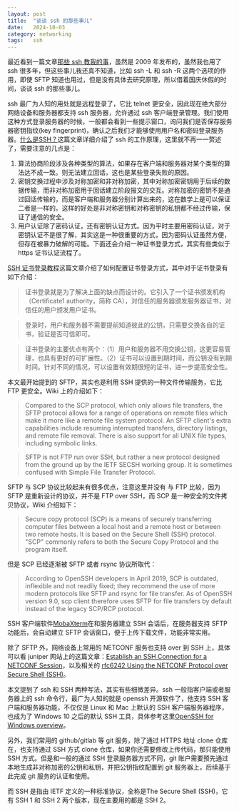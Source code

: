 ```yaml
---
layout: post
title:  "谈谈 ssh 的那些事儿"
date:   2024-10-03
category: networking
tags:   ssh
---
```


最近看到一篇文章[那些 ssh 教我的事](https://yangwenbo.com/articles/ssh-oh-my-god.html)，虽然是 2009 年发布的，虽然我也用了 ssh 很多年，但这些事儿我还真不知道，比如 ssh -L 和 ssh -R 这两个选项的作用，即使 SFTP 知道也用过，但是没有具体去研究原理，所以借着国庆休假的时间，谈谈 ssh 的那些事儿。

ssh 最广为人知的用处就是远程登录了，它比 telnet 更安全，因此现在绝大部分网络设备和服务器都支持 ssh 服务器，允许通过 ssh 客户端登录管理。我们使用这种方式登录服务器的时候，一般都会看到一些提示窗口，询问我们是否保存服务器密钥指纹(key fingerprint)，确认之后我们才能够使用用户名和密码登录服务器。[什么是SSH？](https://info.support.huawei.com/info-finder/encyclopedia/zh/SSH.html)这篇文章详细介绍了 ssh 的工作原理，这里就不再一一赘述了，需要注意的几点是：
1. 算法协商阶段涉及各种类型的算法，如果存在客户端和服务器对某个类型的算法达不成一致。则无法建立回话，这也是某些登录失败的原因。
2. 密钥交换过程中涉及对称加密和非对称加密，其中对称加密密钥用于后续的数据传输，而非对称加密用于回话建立阶段报文的交互。对称加密的密钥不是通过回话传输的，而是客户端和服务器分别计算出来的，这在数学上是可以保证二者是一样的。这样的好处是非对称密钥和对称密钥的私钥都不经过传输，保证了通信的安全。
2. 用户认证除了密码认证，还有密钥认证方式。因为平时主要用密码认证，对于密钥认证不是很了解，其实这是一种很重要的方式，因为密码认证虽然方便，但存在被暴力破解的可能。下面还会介绍一种证书登录方式，其实有些类似于 https 证书认证流程了。

[SSH 证书登录教程](https://www.ruanyifeng.com/blog/2020/07/ssh-certificate.html)这篇文章介绍了如何配置证书登录方式，其中对于证书登录有如下介绍：

> 证书登录就是为了解决上面的缺点而设计的。它引入了一个证书颁发机构（Certificate1 authority，简称 CA），对信任的服务器颁发服务器证书，对信任的用户颁发用户证书。

> 登录时，用户和服务器不需要提前知道彼此的公钥，只需要交换各自的证书，验证是否可信即可。

> 证书登录的主要优点有两个：（1）用户和服务器不用交换公钥，这更容易管理，也具有更好的可扩展性。（2）证书可以设置到期时间，而公钥没有到期时间。针对不同的情况，可以设置有效期很短的证书，进一步提高安全性。

本文最开始提到的 SFTP，其实也是利用 SSH 提供的一种文件传输服务，它比 FTP 更安全。Wiki 上的介绍如下：

> Compared to the SCP protocol, which only allows file transfers, the SFTP protocol allows for a range of operations on remote files which make it more like a remote file system protocol. An SFTP client's extra capabilities include resuming interrupted transfers, directory listings, and remote file removal. There is also support for all UNIX file types, including symbolic links.

> SFTP is not FTP run over SSH, but rather a new protocol designed from the ground up by the IETF SECSH working group. It is sometimes confused with Simple File Transfer Protocol.

SFTP 与 SCP 协议比较起来有很多优点，注意这里并没有 与 FTP 比较，因为 SFTP 是重新设计的协议，并不是 FTP over SSH，而 SCP 是一种安全的文件拷贝协议，Wiki 介绍如下：

> Secure copy protocol (SCP) is a means of securely transferring computer files between a local host and a remote host or between two remote hosts. It is based on the Secure Shell (SSH) protocol. "SCP" commonly refers to both the Secure Copy Protocol and the program itself.

但是 SCP 已经逐渐被 SFTP 或者 rsync 协议所取代：

> According to OpenSSH developers in April 2019, SCP is outdated, inflexible and not readily fixed; they recommend the use of more modern protocols like SFTP and rsync for file transfer. As of OpenSSH version 9.0, scp client therefore uses SFTP for file transfers by default instead of the legacy SCP/RCP protocol.

SSH 客户端软件[MobaXterm](https://mobaxterm.mobatek.net)在和服务器建立 SSH 会话后，在服务器支持 SFTP 功能后，会自动建立 SFTP 会话窗口，便于上传下载文件，功能非常实用。

除了 SFTP 外，网络设备上常用的 NETCONF 服务也支持 over 到 SSH 上，具体可以看 juniper 网站上的这篇文章：[Establish an SSH Connection for a NETCONF Session](https://www.juniper.net/documentation/us/en/software/junos/netconf/topics/topic-map/netconf-ssh-connection.html)，以及相关的 [rfc6242 Using the NETCONF Protocol over Secure Shell (SSH)](https://datatracker.ietf.org/doc/html/rfc6242)。

本文提到了 ssh 和 SSH 两种写法，其实有些细微差异。ssh 一般指客户端或者服务器上的 ssh 命令行，最广为人知的就是 openssh 开源软件了，他支持 SSH 客户端和服务器功能，不仅仅是 Linux 和 Mac 上默认的 SSH 客户端服务器程序，也成为了 Windows 10 之后的默认 SSH 工具，具体参考这里[OpenSSH for Windows overview](https://learn.microsoft.com/en-us/windows-server/administration/openssh/openssh-overview)。

另外，我们常用的 github/gitlab 等 git 服务，除了通过 HTTPS 地址 clone 仓库在，也支持通过 SSH 方式 clone 仓库，如果你还需要修改上传代码，那只能使用 SSH 方式。但是和一般的通过 SSH 登录服务器方式不同，git 账户需要预先通过本地生成非对称加密的公钥和私钥，并把公钥指纹配置到 git 服务器上，后续基于此完成 git 服务的认证和使用。

而 SSH 是指由 IETF 定义的一种标准协议，全称是The Secure Shell (SSH)，它有 SSH 1 和 SSH 2 两个版本，现在主要用的都是 SSH 2。
